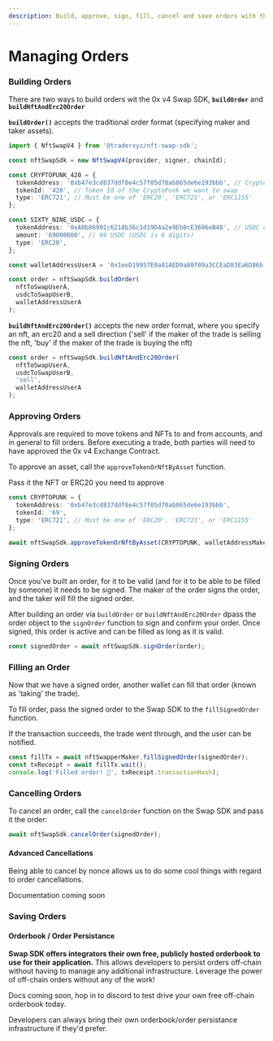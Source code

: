 ```yaml
---
description: Build, approve, sign, fill, cancel and save orders with the Swap SDK.
---
```


# Managing Orders

### Building Orders

There are two ways to build orders wit the 0x v4 Swap SDK, **`buildOrder`** and **`buildNftAndErc20Order`**&#x20;



**`buildOrder()`** accepts the traditional order format (specifying maker and taker assets).&#x20;

```typescript
import { NftSwapV4 } from '@traderxyz/nft-swap-sdk';

const nftSwapSdk = new NftSwapV4(provider, signer, chainId);

const CRYPTOPUNK_420 = {
  tokenAddress: '0xb47e3cd837ddf8e4c57f05d70ab865de6e193bbb', // CryptoPunk contract address
  tokenId: '420', // Token Id of the CryptoPunk we want to swap
  type: 'ERC721', // Must be one of 'ERC20', 'ERC721', or 'ERC1155'
};

const SIXTY_NINE_USDC = {
  tokenAddress: '0xA0b86991c6218b36c1d19D4a2e9Eb0cE3606eB48', // USDC contract address
  amount: '69000000', // 69 USDC (USDC is 6 digits)
  type: 'ERC20',
};

const walletAddressUserA = '0x1eeD19957E0a81AED9a80f09a3CCEaD83Ea6D86b';

const order = nftSwapSdk.buildOrder(
  nftToSwapUserA,
  usdcToSwapUserB,
  walletAddressUserA
);

```

**`buildNftAndErc20Order()`** accepts the new order format, where you specify an nft, an erc20 and a sell direction ('sell' if the maker of the trade is selling the nft, 'buy' if the maker of the trade is buying the nft)

```typescript
const order = nftSwapSdk.buildNftAndErc20Order(
  nftToSwapUserA,
  usdcToSwapUserB,
  'sell',
  walletAddressUserA
);
```

### Approving Orders

Approvals are required to move tokens and NFTs to and from accounts, and in general to fill orders. Before executing a trade, both parties will need to have approved the 0x v4 Exchange Contract.

To approve an asset, call the `approveTokenOrNftByAsset` function.

Pass it the NFT or ERC20 you need to approve&#x20;

```typescript
const CRYPTOPUNK = {
  tokenAddress: '0xb47e3cd837ddf8e4c57f05d70ab865de6e193bbb',
  tokenId: '69',
  type: 'ERC721', // Must be one of 'ERC20', 'ERC721', or 'ERC1155'
};

await nftSwapSdk.approveTokenOrNftByAsset(CRYPTOPUNK, walletAddressMaker);
```

### Signing Orders

Once you've built an order, for it to be valid (and for it to be able to be filled by someone) it needs to be signed. The maker of the order signs the order, and the taker will fill the signed order.

After building an order via `buildOrder` or `buildNftAndErc20Order` dpass the order object to the `signOrder` function to sign and confirm your order. Once signed, this order is active and can be filled as long as it is valid.

```typescript
const signedOrder = await nftSwapSdk.signOrder(order);
```

### Filling an Order

Now that we have a signed order, another wallet can fill that order (known as 'taking' the trade).

To fill order, pass the signed order to the Swap SDK to the `fillSignedOrder` function.

If the transaction succeeds, the trade went through, and the user can be notified.

```typescript
const fillTx = await nftSwapperMaker.fillSignedOrder(signedOrder);
const txReceipt = await fillTx.wait();
console.log('Filled order! 🎉', txReceipt.transactionHash);
```

### Cancelling Orders

To cancel an order, call the `cancelOrder` function on the Swap SDK and pass it the order:

```typescript
await nftSwapSdk.cancelOrder(signedOrder);
```

#### Advanced Cancellations

Being able to cancel by nonce allows us to do some cool things with regard to order cancellations.

Documentation coming soon

### Saving Orders

#### Orderbook / Order Persistance&#x20;

**Swap SDK offers integrators their own free, publicly hosted orderbook to use for their application.** This allows developers to persist orders off-chain without having to manage any additional infrastructure. Leverage the power of off-chain orders without any of the work!&#x20;

Docs coming soon, hop in to discord to test drive your own free off-chain orderbook today.

Developers can always bring their own orderbook/order persistance infrastructure if they'd prefer.

